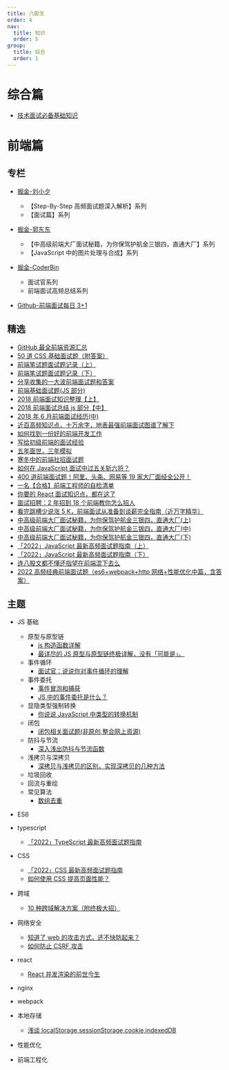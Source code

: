 ```yaml
---
title: 八股文
order: 4
nav:
  title: 知识
  order: 5
group:
  title: 综合
  order: 1
---
```


# 综合篇

- [技术面试必备基础知识](https://github.com/CyC2018/CS-Notes)

# 前端篇

## 专栏

- [掘金-刘小夕](https://juejin.im/user/5c6256596fb9a049bd42c770/posts)

  - 【Step-By-Step 高频面试题深入解析】系列
  - 【面试篇】系列

- [掘金-郭东东](https://juejin.im/user/57726622165abd005492ee87/posts)

  - 【中高级前端大厂面试秘籍，为你保驾护航金三银四，直通大厂】系列
  - 【JavaScript 中的图片处理与合成】系列

- [掘金-CoderBin](https://juejin.cn/user/1627704066072712/columns)

  - 面试官系列
  - 前端面试高频总结系列

- [Github-前端面试每日 3+1<fe-interview>](https://github.com/haizlin/fe-interview)

## 精选

- [GitHub 最全前端资源汇总](https://helloqingfeng.github.io/front-end-index/index.html)
- [50 道 CSS 基础面试题（附答案）](https://juejin.im/entry/5ad2d3bff265da237a4d75dd)
- [前端笔试题面试题记录（上）](https://juejin.im/post/5aad40e4f265da237f1e12ed)
- [前端笔试题面试题记录（下）](https://juejin.im/post/5ac984646fb9a028c8131e11)
- [分享收集的一大波前端面试题和答案](https://juejin.im/entry/5a9d0f05f265da239b40eb7c)
- [前端基础面试题(JS 部分)](https://juejin.im/entry/598c003c6fb9a03c367d054e)
- [2018 前端面试知识整理【上】](https://juejin.im/post/5b2a6d7be51d4558ae19d22c)
- [2018 前端面试总结 js 部分【中】](https://juejin.im/post/5b2f4eb9e51d4558cc35c289)
- [2018 年 6 月前端面试经历(中)](https://juejin.im/post/5b3b70ea6fb9a04fe91a5039)
- [近百高频知识点，十万余字，地表最强前端面试图谱了解下](https://yuchengkai.cn/docs/zh/frontend/)
- [如何找到一份好的前端开发工作](https://mp.weixin.qq.com/s/Cs3BZEBZEV79hP7qFujOWg)
- [写给初级前端的面试经验](https://mp.weixin.qq.com/s/UD0cuGhJnPzgHkwWlNTzQQ)
- [五年面世，三年模拟](https://juejin.im/post/5ca0425e51882567ce181037)
- [寒冬中的前端社招面试题](https://juejin.im/post/5c8f30606fb9a070ef60996d)
- [如何在 JavaScript 面试中过五关斩六将？](https://mp.weixin.qq.com/s/hon5mR--sXxaE-TbDOlEHw)
- [400 道前端面试题！阿里、头条、网易等 19 家大厂面经全公开！](https://mp.weixin.qq.com/s/iXg1Sadz2yQ-rWQfstVW7g)
- [一名【合格】前端工程师的自检清单](https://juejin.im/post/5cc1da82f265da036023b628)
- [你要的 React 面试知识点，都在这了](https://juejin.im/post/5cf0733de51d4510803ce34e)
- [面试招聘：2 年招到 18 个前端教你怎么招人](https://juejin.im/post/5d6f54e9f265da03f66ddf65)
- [看完跳槽少说涨 5 K，前端面试从准备到谈薪完全指南（近万字精华）](https://juejin.im/post/5dfef50751882512444027eb)
- [中高级前端大厂面试秘籍，为你保驾护航金三银四，直通大厂(上)](https://juejin.cn/post/6844903776512393224)
- [中高级前端大厂面试秘籍，为你保驾护航金三银四，直通大厂(中)](https://juejin.cn/post/6844903801153945608)
- [中高级前端大厂面试秘籍，为你保驾护航金三银四，直通大厂(下)](https://juejin.cn/post/6844903830979608584)
- [「2022」JavaScript 最新高频面试题指南（上）](https://juejin.cn/post/7164928163774988302)
- [「2022」JavaScript 最新高频面试题指南（下）](https://juejin.cn/post/7166051817560735757)
- [连八股文都不懂还指望在前端混下去么](https://juejin.cn/post/7016593221815910408#heading-0)
- [2022 高频经典前端面试题（es6+webpack+http 网络+性能优化中篇，含答案）](https://blog.csdn.net/weixin_45822171/article/details/127532258)

## 主题

- JS 基础

  - 原型与原型链
    - [js 构造函数详解](https://blog.csdn.net/m0_52669454/article/details/125888166)
    - [最详尽的 JS 原型与原型链终极详解，没有「可能是」。](https://www.jianshu.com/p/dee9f8b14771)
  - 事件循环
    - [面试官：说说你对事件循环的理解](https://juejin.cn/post/7151215611215872036)
  - 事件委托
    - [事件冒泡和捕获](https://blog.csdn.net/weixin_58155690/article/details/125830592)
    - [JS 中的事件委托是什么？](https://zhuanlan.zhihu.com/p/542263905)
  - 显隐类型强制转换
    - [你说说 JavaScript 中类型的转换机制](https://juejin.cn/post/7156779680756924452)
  - 闭包
    - [闭包相关面试题(非原创,整合网上资源)](https://blog.csdn.net/weixin_56893328/article/details/124059319)
  - 防抖与节流
    - [深入浅出防抖与节流函数](https://juejin.cn/post/7155657224549826597)
  - 浅拷贝与深拷贝
    - [深拷贝与浅拷贝的区别，实现深拷贝的几种方法](https://www.cnblogs.com/echolun/p/7889848.html)
  - 垃圾回收
  - 回流与重绘
  - 常见算法
    - [数组去重](https://blog.csdn.net/xingyu_qie/article/details/128606812)

- ES6

- typescript

  - [「2022」TypeScript 最新高频面试题指南](https://juejin.cn/post/7162011064819777567)

- CSS

  - [「2022」CSS 最新高频面试题指南](https://juejin.cn/post/7150840051453149197#heading-60)
  - [如何使用 CSS 提高页面性能？](https://juejin.cn/post/7150448371059130404)

- 跨域

  - [10 种跨域解决方案（附终极大招）](https://juejin.cn/post/6844904126246027278)

- 网络安全

  - [知道了 web 的攻击方式，还不快防起来？](https://juejin.cn/post/7152359275854200868)
  - [如何防止 CSRF 攻击](https://juejin.cn/post/6844903689702866952)

- react

  - [React 并发渲染的前世今生](https://mp.weixin.qq.com/s/01sTK6w4BFUzoRc2NKCs1w)

- nginx

- webpack

- 本地存储

  - [浅谈 localStorage,sessionStorage,cookie,indexedDB](https://juejin.cn/post/7158272097897152525)

- 性能优化

- 前端工程化
